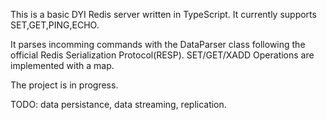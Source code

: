 This is a basic DYI Redis server written in TypeScript. It currently supports SET,GET,PING,ECHO.

It parses incomming commands with the DataParser class following the official Redis Serialization Protocol(RESP). SET/GET/XADD Operations are implemented with a map.

The project is in progress.

TODO: data persistance, data streaming, replication.
